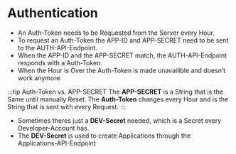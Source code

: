 
# Authentication

- An Auth-Token needs to be Requested from the Server every Hour.
- To request an Auth-Token the APP-ID and APP-SECRET need to be sent to the AUTH-API-Endpoint.
- When the APP-ID and the APP-SECRET match, the AUTH-API-Endpoint responds with a Auth-Token.
- When the Hour is Over the Auth-Token is made unavailible and doesn’t work anymore.

:::tip Auth-Token vs. APP-SECRET
The **APP-SECRET** is a String that is the Same until manually Reset.
The **Auth-Token** changes every Hour and is the String that is sent with every Request.
:::

- Sometimes theres just a **DEV-Secret** needed, which is a Secret every Developer-Account has.
- The **DEV-Secret** is used to create Applications through the Applications-API-Endpoint
